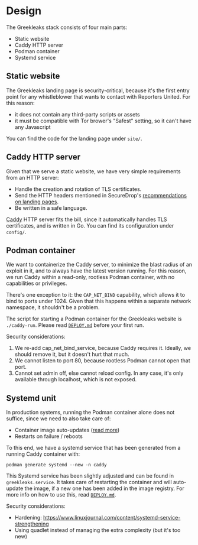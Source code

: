 # Design

The Greekleaks stack consists of four main parts:

* Static website
* Caddy HTTP server
* Podman container
* Systemd service

## Static website

The Greekleaks landing page is security-critical, because it's the first entry
point for any whistleblower that wants to contact with Reporters United. For
this reason:

* it does not contain any third-party scripts or assets
* it must be compatible with Tor brower's "Safest" setting, so it can't have any
  Javascript

You can find the code for the landing page under `site/`.

## Caddy HTTP server

Given that we serve a static website, we have very simple requirements from an
HTTP server:

* Handle the creation and rotation of TLS certificates.
* Send the HTTP headers mentioned in SecureDrop's [recommendations on landing
  pages].
* Be written in a safe language.

[Caddy] HTTP server fits the bill, since it automatically handles TLS
certificates, and is written in Go. You can find its configuration under
`config/`.

## Podman container

We want to containerize the Caddy server, to minimize the blast radius of an
exploit in it, and to always have the latest version running. For this reason,
we run Caddy within a read-only, rootless Podman container, with no capabilities
or privileges.

There's one exception to it: the `CAP_NET_BIND` capability, which allows it to
bind to ports under 1024. Given that this happens within a separate network
namespace, it shouldn't be a problem.

The script for starting a Podman container for the Greekleaks website is
`./caddy-run`. Please read [`DEPLOY.md`] before your first run.

Security considerations:

1. We re-add cap_net_bind_service, because Caddy requires it. Ideally, we should
   remove it, but it doesn't hurt that much.
2. We cannot listen to port 80, because rootless Podman cannot open that port.
3. Cannot set admin off, else cannot reload config. In any case, it's only
   available through localhost, which is not exposed.

## Systemd unit

In production systems, running the Podman container alone does not suffice,
since we need to also take care of:

* Container image auto-updates ([read more])
* Restarts on failure / reboots

To this end, we have a systemd service that has been generated from a running
Caddy container with:

```
podman generate systemd --new -n caddy
```

This Systemd service has been slightly adjusted and can be found in
`greekleaks.service`. It takes care of restarting the container and will
auto-update the image, if a new one has been added in the image registry. For
more info on how to use this, read [`DEPLOY.md`].

Security considerations:
* Hardening: https://www.linuxjournal.com/content/systemd-service-strengthening
* Using quadlet instead of managing the extra complexity (but it's too new)



[Caddy]: https://caddyserver.com/
[recommendations on landing pages]: TKTK
[`DEPLOY.md`]: DEPLOY.md
[read more]: https://fedoramagazine.org/auto-updating-podman-containers-with-systemd/
